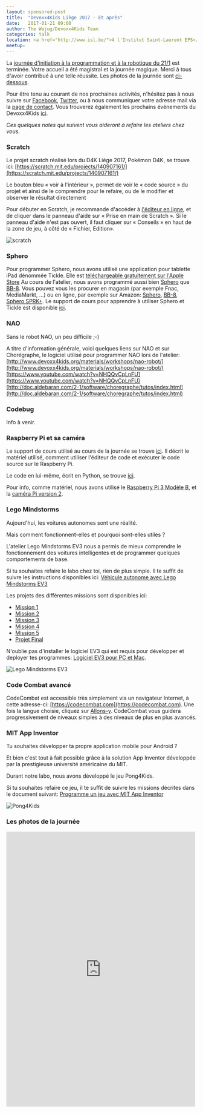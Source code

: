 ```yaml
---
layout: sponsored-post
title:  "Devoxx4Kids Liège 2017 - Et après"
date:   2017-01-21 09:00
author: The Wajug/Devoxx4Kids Team
categories: talk
location: <a href="http://www.isl.be/">A l'Institut Saint-Laurent EPS</a><br/>Rue Saint-Laurent, 33<br/>4000 Liège<br/><br/><a href="http://www.isl.be/contact/">Plan d'accès</a><br/>Possibilités de parking sur la droite en descendant la rue Saint-Laurent, juste après Saint-Laurent.
meetup: 
---
```


La [journée d'initiation à la programmation et à la robotique du 21/1](/talk/2017/d4k) est terminée. 
Votre accueil a été magistral et la journée magique. Merci à tous d'avoir contribué à une telle réussite.
Les photos de la journée sont [ci-dessous](#photos).
 
Pour être tenu au courant de nos prochaines activités, n'hésitez pas à nous suivre sur [Facebook](https://www.facebook.com/wajug.be), [Twitter](https://twitter.com/wajug), ou à nous communiquer votre adresse mail via la [page de contact](/contact). 
Vous trouverez également les prochains événements du Devoxx4Kids [ici](http://www.devoxx4kids.org/events/).

_Ces quelques notes qui suivent vous aideront à refaire les ateliers chez vous._

### Scratch
Le projet scratch réalisé lors du D4K Liège 2017, Pokémon D4K, se trouve ici: [https://scratch.mit.edu/projects/140907161/](https://scratch.mit.edu/projects/140907161/)

Le bouton bleu « voir à l'intérieur », permet de voir le « code source » du projet et ainsi de le comprendre pour le refaire, ou de le modifier et observer le résultat directement

Pour débuter en Scratch, je recommande d'accéder à [l'éditeur en ligne](https://scratch.mit.edu/projects/editor/), et de cliquer dans le panneau d'aide sur « Prise en main de Scratch ». Si le panneau d'aide 
n'est pas ouvert, il faut cliquer sur « Conseils » en haut de la zone de jeu, à côté de « Fichier, Edition».

![scratch](/img/scratch-screenshot.png)

### Sphero 
Pour programmer Sphero, nous avons utilisé une application pour tablette iPad dénommée Tickle.
Elle est [téléchargeable gratuitement sur l'Apple Store](https://itunes.apple.com/be/app/tickle-program-drones-robots/id1063639403?mt=8)
Au cours de l'atelier, nous avons programmé aussi bien [Sphero](https://store.sphero.com/collections/sphero/products/sphero-2-0) que [BB-8](https://store.sphero.com/collections/bb-8-by-sphero/products/bb-8-by-sphero). Vous pouvez vous les procurer en magasin (par exemple Fnac, MediaMarkt, ...) ou en ligne, par exemple sur Amazon: [Sphero](https://www.amazon.fr/Sphero-2-0-App-Controlled-Robotique-Boule/dp/B00F35P69C/ref=sr_1_1?ie=UTF8&qid=1486379839&sr=8-1&keywords=sphero), [BB-8](https://www.amazon.fr/Sphero-Star-Wars-Jouet-Robot/dp/B0107H5FJ6/ref=sr_1_2?ie=UTF8&qid=1486379839&sr=8-2&keywords=sphero), [Sphero SPRK+](https://www.amazon.fr/Robot-interactif-multim%C3%A9dia-Orbotix-SPHERO/dp/B01GZ1S7OS/ref=sr_1_6?ie=UTF8&qid=1486379894&sr=8-6&keywords=sphero).
Le support de cours pour apprendre à utiliser Sphero et Tickle est disponible [ici](https://github.com/WAJUG/d4k-wajug-sphero/raw/master/namur-08-oct-2016/devoxx4kids-namur2016-sphero-tickle-FR.pdf).


### NAO
Sans le robot NAO, un peu difficile ;-)

A titre d'information générale, voici quelques liens sur NAO et sur Chorégraphe, le logiciel utilisé pour programmer NAO lors de l'atelier:
[http://www.devoxx4kids.org/materials/workshops/nao-robot/](http://www.devoxx4kids.org/materials/workshops/nao-robot/)
[https://www.youtube.com/watch?v=NHQQvCpLnFU](https://www.youtube.com/watch?v=NHQQvCpLnFU)
[http://doc.aldebaran.com/2-1/software/choregraphe/tutos/index.html](http://doc.aldebaran.com/2-1/software/choregraphe/tutos/index.html)


### Codebug
Info à venir.

### Raspberry Pi et sa caméra
Le support de cours utilisé au cours de la journée se trouve [ici](https://github.com/devoxx4kids/materials/raw/master/workshops/InternetOfThings/raspberrypi/fr/picamera/Devoxx4Kids_PiCamera_Workshop-FR.pptx).
Il décrit le matériel utilisé, comment utiliser l'éditeur de code et exécuter le code source sur le Raspberry Pi.

Le code en lui-même, écrit en Python, se trouve [ici](https://github.com/devoxx4kids/materials/tree/master/workshops/InternetOfThings/raspberrypi/fr/picamera).

Pour info, comme matériel, nous avons utilisé le [Raspberry Pi 3 Modèle B](https://www.raspberrypi.org/products/raspberry-pi-3-model-b/), et la [caméra Pi version 2](https://www.raspberrypi.org/products/camera-module-v2/).

### Lego Mindstorms
Aujourd'hui, les voitures autonomes sont une réalité. 

Mais comment fonctionnent-elles et pourquoi sont-elles utiles ?

L'atelier Lego Mindstorms EV3 nous a permis de mieux comprendre le fonctionnement des voitures intelligentes et de programmer quelques comportements de base.

Si tu souhaites refaire le labo chez toi, rien de plus simple.
Il te suffit de suivre les instructions disponibles ici: [Véhicule autonome avec Lego Mindstorms EV3](https://github.com/WAJUG/d4k-wajug-mindstorms/raw/master/liege-21-jan-2017/smart-car-EV3-fr.pdf)

Les projets des différentes missions sont disponibles ici:

- [Mission 1](https://github.com/WAJUG/d4k-wajug-mindstorms/raw/master/liege-21-jan-2017/solutions/mission01.ev3)
- [Mission 2](https://github.com/WAJUG/d4k-wajug-mindstorms/raw/master/liege-21-jan-2017/solutions/mission02.ev3)
- [Mission 3](https://github.com/WAJUG/d4k-wajug-mindstorms/raw/master/liege-21-jan-2017/solutions/mission03.ev3)
- [Mission 4](https://github.com/WAJUG/d4k-wajug-mindstorms/raw/master/liege-21-jan-2017/solutions/mission04.ev3)
- [Mission 5](https://github.com/WAJUG/d4k-wajug-mindstorms/raw/master/liege-21-jan-2017/solutions/mission05.ev3)
- [Projet Final](https://github.com/WAJUG/d4k-wajug-mindstorms/raw/master/liege-21-jan-2017/solutions/smart-car.ev3)
 
N'oublie pas d'installer le logiciel EV3 qui est requis pour développer et deployer tes programmes: [Logiciel EV3 pour PC et Mac](https://www.lego.com/fr-be/mindstorms/downloads/download-software).

![Lego Mindstorms EV3](/img/lego_mindstorms_screenshot.jpg)

### Code Combat avancé
CodeCombat est accessible très simplement via un navigateur Internet, à cette adresse-ci: [https://codecombat.com](https://codecombat.com).
Une fois la langue choisie, cliquez sur [Allons-y](https://codecombat.com/play).
CodeCombat vous guidera progressivement de niveaux simples à des niveaux de plus en plus avancés.

### MIT App Inventor
Tu souhaites développer ta propre application mobile pour Android ?

Et bien c'est tout à fait possible grâce à la solution App Inventor développée par la prestigieuse université américaine du MIT.

Durant notre labo, nous avons développé le jeu Pong4Kids.

Si tu souhaites refaire ce jeu, il te suffit de suivre les missions décrites dans le document suivant: [Programme un jeu avec
MIT App Inventor](https://github.com/WAJUG/d4k-wajug-appinventor/raw/master/Liege%202017/devoxx4kids-liege2017-MIT-appinventor.pdf)  

![Pong4Kids](/img/appinventor-pong4kids.png)

<a name="photos"></a>

### Les photos de la journée


<iframe src="https://www.facebook.com/plugins/post.php?href=https%3A%2F%2Fwww.facebook.com%2Fwajug.be%2Fposts%2F1284773824923699&width=500" width="500" height="727" style="border:none;overflow:hidden" scrolling="no" frameborder="0" allowTransparency="true"></iframe>